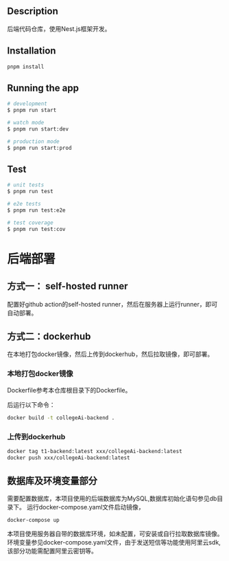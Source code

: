 ## Description

后端代码仓库，使用Nest.js框架开发。

## Installation

```bash
pnpm install
```

## Running the app

```bash
# development
$ pnpm run start

# watch mode
$ pnpm run start:dev

# production mode
$ pnpm run start:prod
```

## Test

```bash
# unit tests
$ pnpm run test

# e2e tests
$ pnpm run test:e2e

# test coverage
$ pnpm run test:cov
```

# 后端部署

## 方式一： self-hosted runner

配置好github action的self-hosted runner，然后在服务器上运行runner，即可自动部署。

## 方式二：dockerhub

在本地打包docker镜像，然后上传到dockerhub，然后拉取镜像，即可部署。

### 本地打包docker镜像

Dockerfile参考本仓库根目录下的Dockerfile。

后运行以下命令：

```bash
docker build -t collegeAi-backend .
```

### 上传到dockerhub

```bash
docker tag t1-backend:latest xxx/collegeAi-backend:latest
docker push xxx/collegeAi-backend:latest
```

## 数据库及环境变量部分
需要配置数据库，本项目使用的后端数据库为MySQL,数据库初始化语句参见db目录下。
运行docker-compose.yaml文件启动镜像，
```
docker-compose up
```
本项目使用服务器自带的数据库环境，如未配置，可安装或自行拉取数据库镜像。
环境变量参见docker-compose.yaml文件，由于发送短信等功能使用阿里云sdk,该部分功能需配置阿里云密钥等。
<!-- ### 在Rancher上拉取镜像

Rancher使用参考：
[Docker/Podman]
(<https://ncuhomer.feishu.cn/wiki/V8rMwSdaMiAQLVkMPeScinqlnse>)
[容器、服务器与集群](https://ncuhomer.feishu.cn/wiki/XHUgwk4NniIAB6kciIUcUA3inqc)

同时记得手动配置一下数据库。

> 记录一下，以备后用。 -->
